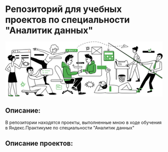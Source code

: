# Репозиторий для учебных проектов по специальности "Аналитик данных"

[![Аналитик данных — Яндекс.Практикум](/career1.svg)](https://praktikum.yandex.ru/data-analyst/)

## Описание:
В репозитории находятся проекты, выполненные мною в ходе обучения в Яндекс.Практикуме по специальности "Аналитик данных"
 
## Описание проектов:
